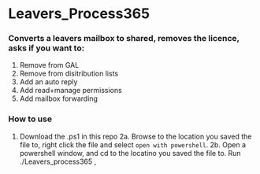 # Leavers_Process365

### Converts a leavers mailbox to shared, removes the licence, asks if you want to:  
1. Remove from GAL  
2. Remove from disitribution lists  
3. Add an auto reply  
4. Add read+manage permissions  
5. Add mailbox forwarding

### How to use
1. Download the .ps1 in this repo
2a. Browse to the location you saved the file to, right click the file and select `open with powershell`.
2b. Open a powershell window, and cd to the locatino you saved the file to. Run ./Leavers_process365 <email1>,<email2>
